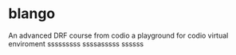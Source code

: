 # blango
An advanced DRF course from codio a playground for codio virtual enviroment
sssssssss
ssssasssss
ssssss